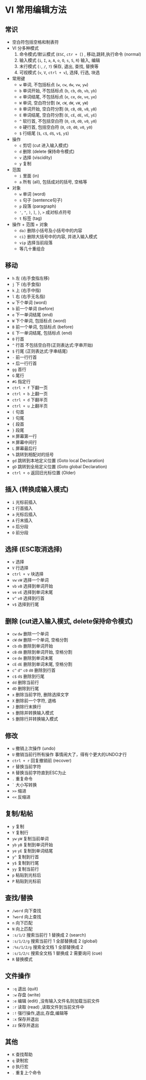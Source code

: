 # VI 常用编辑方法

## 常识

* 空白符包括空格和制表符
* VI 分多种模式
  1. 命令模式/默认模式 (`ESC`, `ctr + [`) , 移动,跳转,执行命令 (normal)
  1. 输入模式 (`i`, `I`, `a`, `A`, `o`, `O`, `s`, `S`, `R`) 输入, 编辑
  1. 末行模式 (`:`, `/`, `?`) 保存, 退出, 查找, 替换等
  1. 可视模式 (`v`, `V`, `ctrl + v`), 选择, 行选, 块选
* 常用键
  * `w` 单词, 不包括标点 (`w`, `cw`, `dw`, `vw`, `yw`)
  * `b` 单词开始, 不包括标点 (`b`, `cb`, `db`, `vb`, `yb`)
  * `e` 单词结尾, 不包括标点 (`e`, `ce`, `de`, `ve`, `ye`)
  * `W` 单词, 空白符分割 (`W`, `cW`, `dW`, `vW`, `yW`)
  * `B` 单词开始, 空白符分割 (`B`, `cB`, `dB`, `vB`, `yB`)
  * `E` 单词结尾, 空白符分割 (`E`, `cE`, `dE`, `vE`, `yE`)
  * `^` 软行首, 不包括空白符 (`0`, `c0`, `d0`, `v0`, `y0`)
  * `0` 硬行首, 包括空白符 (`0`, `c0`, `d0`, `v0`, `y0`)
  * `$` 行结尾 (`$`, `c$`, `d$`, `v$`, `y$`)
* 操作
  * `c` 剪切 (cut 进入输入模式)
  * `d` 删除 (delete 保持命令模式)
  * `v` 选择 (viscidity)
  * `y` 复制
* 范围
  * `i` 里面 (in)
  * `a` 所有 (all), 包括成对的括号, 空格等
* 对象
  * `w` 单词 (word)
  * `s` 句子 (sentence句子)
  * `p` 段落 (paragraph)
  * `'`, `"`, `)`, `]`, `}`, `>` 成对标点符号
  * `t` 标签 (tag)
* 操作 + 范围 + 对象
  * `da)` 删除小括号及小括号中的内容
  * `ci}` 删除大括号中的内容, 并进入输入模式
  * `vip` 选择当前段落
  * 等几十重组合

## 移动

* `h` 左 (右手食指左移)
* `j` 下 (右手食指)
* `k` 上 (右手中指)
* `l` 右 (右手无名指)
* `w` 下个单词 (word)
* `b` 前一个单词 (before)
* `e` 下一单词结尾 (end)
* `W` 下个单词, 包括标点 (word)
* `B` 前一个单词, 包括标点 (before)
* `E` 下一单词结尾, 包括标点 (end)
* `0` 行首
* `^` 行首 不包括空白符(正则表达式:字串开始)
* `$` 行尾 (正则表达式:字串结尾)
* `-` 前一行行首
* `+` 后一行行首
* `gg` 首行
* `G` 尾行
* `#G` 指定行
* `ctrl + f` 下翻一页
* `ctrl + b` 上翻一页
* `ctrl + d` 下翻半页
* `ctrl + u` 上翻半页
* `(` 句首
* `)` 句尾
* `{` 段首
* `}` 段尾
* `H` 屏幕第一行
* `M` 屏幕中间行
* `L` 屏幕最后行
* `%` 跳转到相配对的括号
* `gd` 跳转到本地定义位置 (Goto local Declaration)
* `gD` 跳转到全局定义位置 (Goto global Declaration)
* `ctrl + o` 返回旧光标位置 (Older)

## 插入 (转换成输入模式)

* `i` 光标前插入
* `I` 行首插入
* `a` 光标后插入
* `A` 行末插入
* `o` 后分段
* `O` 前分段

## 选择 (ESC取消选择)

* `v` 选择
* `V` 行选择
* `ctrl + v` 块选择
* `vw` `vW` 选择一个单词
* `vb` `vB` 选择到单词开始
* `ve` `vE` 选择到单词末尾
* `v^` `v0` 选择到行首
* `v$` 选择到行尾

## 删除 (cut进入输入模式, delete保持命令模式)

* `cw` `dw` 删除一个单词
* `cW` `dW` 删除一个单词, 空格分割
* `cb` `db` 删除到单词开始
* `cB` `dB` 删除到单词开始, 空格分割
* `ce` `de` 删除到单词末尾
* `cE` `dE` 删除到单词末尾, 空格分割
* `c^` `d^` `c0` `d0` 删除到行首
* `c$` `d$` 删除到行尾
* `dd` 删除当前行
* `dD` 删除到行尾
* `x` 删除当前字符, 删除选择文字
* `X` 删除前一个字符, 退格
* `J` 删除行末换行
* `s` 删除并转换输入模式
* `S` 删除行并转换输入模式

## 修改

* `u` 撤销上次操作 (undo)
* `U` 撤销当前行所有操作 事情闹大了，得有个更大的UNDO才行
* `ctrl + r` 回复撤销前 (recover)
* `r` 替换当前字符
* `R` 替换当前字符直到ESC为止
* `.` 重复命令
* `` ` `` 大小写转换
* `>>` 缩进
* `<<` 反缩进

## 复制/粘帖

* `y` 复制
* `Y` 复制行
* `yw` `yW` 复制当前单词
* `yb` `yB` 复制到单词开始
* `ye` `yE` 复制到单词结尾
* `y^` 复制到行首
* `y$` 复制到行尾
* `yy` 复制当前行
* `p` 粘贴到光标后
* `P` 粘贴到光标前

## 查找/替换

* `/word` 向下查找
* `?word` 向上查找
* `n` 向下匹配
* `N` 向上匹配
* `:s/1/2` 搜索当前行 1 替换成 2 (search)
* `:s/1/2/g` 搜索当前行 1 全部替换成 2 (global)
* `:%s/1/2/g` 搜索全文档 1 全部替换成 2
* `:s/1/2/c` 搜索全文档 1 替换成 2 需要询问 (cue)
* `R` 替换模式

## 文件操作

* `:q` 退出 (quit)
* `:w` 存盘 (write)
* `:e` 编辑 (edit) ,没有输入文件名则加载当前文件
* `:r` 读取 (read) ,读取文件到当前文件中
* `:!` 强行操作,退出,存盘,编辑等
* `:x` 保存并退出
* `zz` 保存并退出

## 其他

* `K` 查找帮助
* `q` 录制宏
* `@` 执行宏
* `.` 重复上个命令
